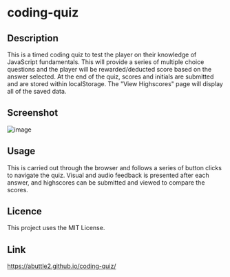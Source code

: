 # coding-quiz

## Description

This is a timed coding quiz to test the player on their knowledge of JavaScript fundamentals. This will provide a series of multiple choice questions and the player will be rewarded/deducted score based on the answer selected. At the end of the quiz, scores and initials are submitted and are stored within localStorage. The "View Highscores" page will display all of the saved data.

## Screenshot

![image](https://user-images.githubusercontent.com/32392106/213595771-eb61b205-6d4c-4bee-9fa9-57d9b7549015.png)

## Usage

This is carried out through the browser and follows a series of button clicks to navigate the quiz. Visual and audio feedback is presented after each answer, and highscores can be submitted and viewed to compare the scores.

## Licence

This project uses the MIT License.

## Link

https://abuttle2.github.io/coding-quiz/
